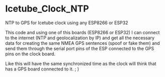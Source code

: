 # Icetube_Clock_NTP
NTP to GPS for Icetube clock using any ESP8266 or ESP32

This code and using one of this boards (ESP8266 or ESP32) I can connect to the internet (NTP and geolocalization by IP) and get all the necessary data for creating the same NMEA GPS sentences (spoof or fake them) and send them through the serial port pins of the ESP connected to the GPS pins on the clock board.

Like this will have the same synchronized time as the clock will think that has a GPS board connected to it. ; )

